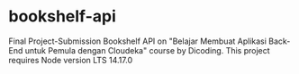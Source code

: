 # bookshelf-api
Final Project-Submission Bookshelf API on "Belajar Membuat Aplikasi Back-End untuk Pemula dengan Cloudeka" course by Dicoding.
This project requires Node version LTS 14.17.0